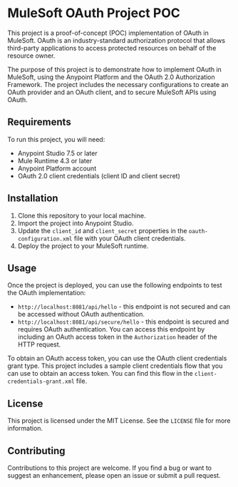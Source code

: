# MuleSoft OAuth Project POC

This project is a proof-of-concept (POC) implementation of OAuth in MuleSoft. OAuth is an industry-standard authorization protocol that allows third-party applications to access protected resources on behalf of the resource owner. 

The purpose of this project is to demonstrate how to implement OAuth in MuleSoft, using the Anypoint Platform and the OAuth 2.0 Authorization Framework. The project includes the necessary configurations to create an OAuth provider and an OAuth client, and to secure MuleSoft APIs using OAuth.

## Requirements

To run this project, you will need:

- Anypoint Studio 7.5 or later
- Mule Runtime 4.3 or later
- Anypoint Platform account
- OAuth 2.0 client credentials (client ID and client secret)

## Installation

1. Clone this repository to your local machine.
2. Import the project into Anypoint Studio.
3. Update the `client_id` and `client_secret` properties in the `oauth-configuration.xml` file with your OAuth client credentials.
4. Deploy the project to your MuleSoft runtime.

## Usage

Once the project is deployed, you can use the following endpoints to test the OAuth implementation:

- `http://localhost:8081/api/hello` - this endpoint is not secured and can be accessed without OAuth authentication.
- `http://localhost:8081/api/secure/hello` - this endpoint is secured and requires OAuth authentication. You can access this endpoint by including an OAuth access token in the `Authorization` header of the HTTP request.

To obtain an OAuth access token, you can use the OAuth client credentials grant type. This project includes a sample client credentials flow that you can use to obtain an access token. You can find this flow in the `client-credentials-grant.xml` file.

## License

This project is licensed under the MIT License. See the `LICENSE` file for more information.

## Contributing

Contributions to this project are welcome. If you find a bug or want to suggest an enhancement, please open an issue or submit a pull request.


